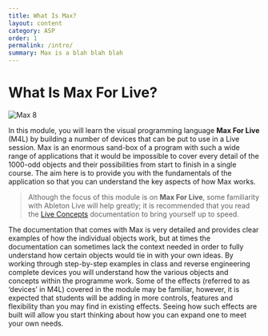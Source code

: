 ```yaml
---
title: What Is Max?
layout: content
category: ASP
order: 1
permalink: /intro/
summary: Max is a blah blah blah
---
```


# What Is Max For Live?
![Max 8](https://fistpumpers.com/wp-content/uploads/2017/11/Cycling-74-announce-Max-8.jpg)

In this module, you will learn the visual programming language **Max For Live** (M4L) by building a number of devices that can be put to use in a Live session. Max is an enormous sand-box of a program with such a wide range of applications that it would be impossible to cover every detail of the 1000-odd objects and their possibilities from start to finish in a single course. The aim here is to provide you with the fundamentals of the application so that you can understand the key aspects of how Max works.

> Although the focus of this module is on **Max For Live**, some familiarity with Ableton Live will help greatly; it is recommended that you read the [Live Concepts][643e3789] documentation  to bring yourself up to speed.



The documentation that comes with Max is very detailed and provides clear examples of how the individual objects work, but at times the documentation can sometimes lack the context needed in order to fully understand how certain objects would tie in with your own ideas. By working through step-by-step examples in class and reverse engineering complete devices you will understand how the various objects and concepts within the programme work.  Some of the effects (referred to as ‘devices’ in M4L) covered in the module may be familiar, however, it is expected that students will be adding in more controls, features and flexibility than you may find in existing effects. Seeing how such effects are built will allow you start thinking about how you can expand one to meet your own needs.

[643e3789]: https://www.ableton.com/en/manual/live-concepts/ "Live Concepts"
